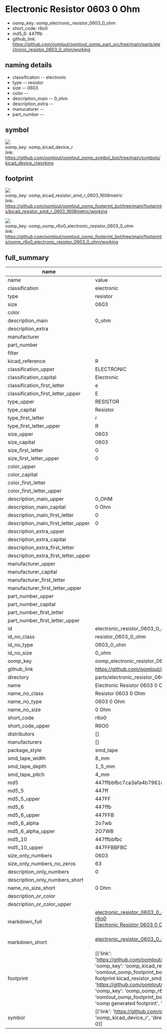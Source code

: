 # Electronic Resistor 0603 0 Ohm

  
* oomp_key: oomp_electronic_resistor_0603_0_ohm 
* short_code: r6o0
* md5_6: 447ffb  
* github_link: https://github.com/oomlout/oomlout_oomp_part_src/tree/main/parts/electronic_resistor_0603_0_ohm/working  
## naming details
* classification -- electronic
* type -- resistor
* size -- 0603
* color -- 
* description_main -- 0_ohm
* description_extra -- 
* manucaturer -- 
* part_number -- 



## symbol

![](symbol/{index}/working/working_600.png)  
oomp_key: oomp_kicad_device_r  
link: https://github.com/oomlout/oomlout_oomp_symbol_bot/tree/main/symbols/kicad_device_r/working  

## footprint

![](footprint/{index}/working/working_600.png)  
oomp_key: oomp_kicad_resistor_smd_r_0603_1608metric  
link: https://github.com/oomlout/oomlout_oomp_footprint_bot/tree/main/footprints/kicad_resistor_smd_r_0603_1608metric/working  

![](footprint/{index}/working/working_600.png)  
oomp_key: oomp_oomp_r6o0_electronic_resistor_0603_0_ohm  
link: https://github.com/oomlout/oomlout_oomp_footprint_bot/tree/main/footprints/oomp_r6o0_electronic_resistor_0603_0_ohm/working  

## full_summary
| name | value | 
| --- | --- | 
| name | value | 
| classification | electronic | 
| type | resistor | 
| size | 0603 | 
| color |  | 
| description_main | 0_ohm | 
| description_extra |  | 
| manufacturer |  | 
| part_number |  | 
| filter |  | 
| kicad_reference | R | 
| classification_upper | ELECTRONIC | 
| classification_capital | Electronic | 
| classification_first_letter | e | 
| classification_first_letter_upper | E | 
| type_upper | RESISTOR | 
| type_capital | Resistor | 
| type_first_letter | r | 
| type_first_letter_upper | R | 
| size_upper | 0603 | 
| size_capital | 0603 | 
| size_first_letter | 0 | 
| size_first_letter_upper | 0 | 
| color_upper |  | 
| color_capital |  | 
| color_first_letter |  | 
| color_first_letter_upper |  | 
| description_main_upper | 0_OHM | 
| description_main_capital | 0 Ohm | 
| description_main_first_letter | 0 | 
| description_main_first_letter_upper | 0 | 
| description_extra_upper |  | 
| description_extra_capital |  | 
| description_extra_first_letter |  | 
| description_extra_first_letter_upper |  | 
| manufacturer_upper |  | 
| manufacturer_capital |  | 
| manufacturer_first_letter |  | 
| manufacturer_first_letter_upper |  | 
| part_number_upper |  | 
| part_number_capital |  | 
| part_number_first_letter |  | 
| part_number_first_letter_upper |  | 
| id | electronic_resistor_0603_0_ohm | 
| id_no_class | resistor_0603_0_ohm | 
| id_no_type | 0603_0_ohm | 
| id_no_size | 0_ohm | 
| oomp_key | oomp_electronic_resistor_0603_0_ohm | 
| github_link | https://github.com/oomlout/oomlout_oomp_part_src/tree/main/parts/electronic_resistor_0603_0_ohm/working | 
| directory | parts/electronic_resistor_0603_0_ohm | 
| name | Electronic Resistor 0603 0 Ohm | 
| name_no_class | Resistor 0603 0 Ohm | 
| name_no_type | 0603 0 Ohm | 
| name_no_size | 0 Ohm | 
| short_code | r6o0 | 
| short_code_upper | R6O0 | 
| distributors | [] | 
| manufacturers | [] | 
| package_style | smd_tape | 
| smd_tape_width | 8_mm | 
| smd_tape_depth | 1_5_mm | 
| smd_tape_pitch | 4_mm | 
| md5 | 447ffbbfbc7ca3afa4b7961c1bd86cc5 | 
| md5_5 | 447ff | 
| md5_5_upper | 447FF | 
| md5_6 | 447ffb | 
| md5_6_upper | 447FFB | 
| md5_6_alpha | 2o7wb | 
| md5_6_alpha_upper | 2O7WB | 
| md5_10 | 447ffbbfbc | 
| md5_10_upper | 447FFBBFBC | 
| size_only_numbers | 0603 | 
| size_only_numbers_no_zeros | 63 | 
| description_only_numbers | 0 | 
| description_only_numbers_short |   | 
| name_no_size_short | 0 Ohm | 
| description_or_color |   | 
| description_or_color_upper |   | 
| markdown_full | [electronic_resistor_0603_0_ohm](https://github.com/oomlout/oomlout_oomp_part_src/tree/main/parts/electronic_resistor_0603_0_ohm/working)<br>[r6o0](https://github.com/oomlout/oomlout_oomp_part_src/tree/main/parts/electronic_resistor_0603_0_ohm/working)<br>[Electronic Resistor 0603 0 Ohm](https://github.com/oomlout/oomlout_oomp_part_src/tree/main/parts/electronic_resistor_0603_0_ohm/working)<br><br> | 
| markdown_short | [electronic_resistor_0603_0_ohm](https://github.com/oomlout/oomlout_oomp_part_src/tree/main/parts/electronic_resistor_0603_0_ohm/working)<br><br> | 
| footprint | [{'link': 'https://github.com/oomlout/oomlout_oomp_footprint_bot/tree/main/foootprntss/kicad_resistor_smd_r_0603_1608metric', 'oomp_key': 'oomp_kicad_resistor_smd_r_0603_1608metric', 'directory': 'oomlout_oomp_footprint_bot/footprints/kicad_resistor_smd_r_0603_1608metric//working/working.kicad_mod', 'note': 'source footprint kicad_resistor_smd_r_0603_1608metric', 'index': 0}, {'link': 'https://github.com/oomlout/oomlout_oomp_footprint_bot/tree/main/foootprntss/oomp_r6o0_electronic_resistor_0603_0_ohm', 'oomp_key': 'oomp_oomp_r6o0_electronic_resistor_0603_0_ohm', 'directory': 'oomlout_oomp_footprint_bot/footprints/oomp_r6o0_electronic_resistor_0603_0_ohm//working/working.kicad_mod', 'note': 'oomp generated footprint', 'index': 1}] | 
| symbol | [{'link': 'https://github.com/oomlout/oomlout_oomp_symbol_bot/tree/main/symbols/kicad_device_r', 'oomp_key': 'oomp_kicad_device_r', 'directory': 'oomlout_oomp_symbol_bot/symbols/kicad_device_r//working/working.kicad_sym', 'index': 0}] | 
